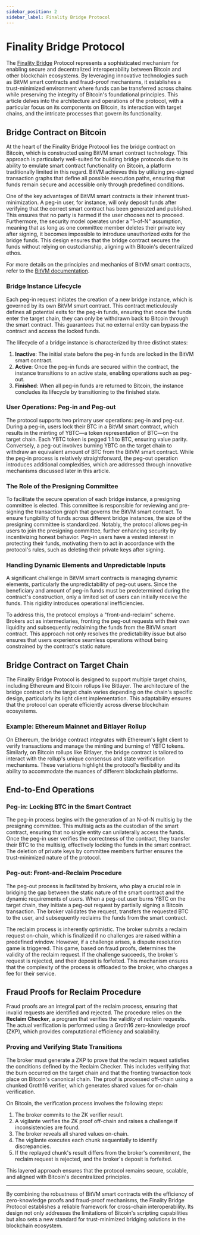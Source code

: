 ```yaml
---
sidebar_position: 2
sidebar_label: Finality Bridge Protocol
---
```


# Finality Bridge Protocol

The [Finality Bridge](https://finality.bitlayer.org/) Protocol represents a sophisticated mechanism for enabling secure and decentralized interoperability between Bitcoin and other blockchain ecosystems. By leveraging innovative technologies such as BitVM smart contracts and fraud-proof mechanisms, it establishes a trust-minimized environment where funds can be transferred across chains while preserving the integrity of Bitcoin's foundational principles. This article delves into the architecture and operations of the protocol, with a particular focus on its components on Bitcoin, its interaction with target chains, and the intricate processes that govern its functionality.

## Bridge Contract on Bitcoin

At the heart of the Finality Bridge Protocol lies the bridge contract on Bitcoin, which is constructed using BitVM smart contract technology. This approach is particularly well-suited for building bridge protocols due to its ability to emulate smart contract functionality on Bitcoin, a platform traditionally limited in this regard. BitVM achieves this by utilizing pre-signed transaction graphs that define all possible execution paths, ensuring that funds remain secure and accessible only through predefined conditions.

One of the key advantages of BitVM smart contracts is their inherent trust-minimization. A peg-in user, for instance, will only deposit funds after verifying that the correct smart contract has been generated and published. This ensures that no party is harmed if the user chooses not to proceed. Furthermore, the security model operates under a "1-of-N" assumption, meaning that as long as one committee member deletes their private key after signing, it becomes impossible to introduce unauthorized exits for the bridge funds. This design ensures that the bridge contract secures the funds without relying on custodianship, aligning with Bitcoin's decentralized ethos.

For more details on the principles and mechanics of BitVM smart contracts, refer to the [BitVM documentation](https://github.com/bitlayer-org/bitlayer-org.github.io/blob/feature/v2-doc/docs/Learn/Technologies/bitvm-smart-contract.md).

### Bridge Instance Lifecycle

Each peg-in request initiates the creation of a new bridge instance, which is governed by its own BitVM smart contract. This contract meticulously defines all potential exits for the peg-in funds, ensuring that once the funds enter the target chain, they can only be withdrawn back to Bitcoin through the smart contract. This guarantees that no external entity can bypass the contract and access the locked funds.

The lifecycle of a bridge instance is characterized by three distinct states:
1. **Inactive**: The initial state before the peg-in funds are locked in the BitVM smart contract.
2. **Active**: Once the peg-in funds are secured within the contract, the instance transitions to an active state, enabling operations such as peg-out.
3. **Finished**: When all peg-in funds are returned to Bitcoin, the instance concludes its lifecycle by transitioning to the finished state.

### User Operations: Peg-in and Peg-out

The protocol supports two primary user operations: peg-in and peg-out. During a peg-in, users lock their BTC in a BitVM smart contract, which results in the minting of YBTC—a token representation of BTC—on the target chain. Each YBTC token is pegged 1:1 to BTC, ensuring value parity. Conversely, a peg-out involves burning YBTC on the target chain to withdraw an equivalent amount of BTC from the BitVM smart contract. While the peg-in process is relatively straightforward, the peg-out operation introduces additional complexities, which are addressed through innovative mechanisms discussed later in this article.

### The Role of the Presigning Committee

To facilitate the secure operation of each bridge instance, a presigning committee is elected. This committee is responsible for reviewing and pre-signing the transaction graph that governs the BitVM smart contract. To ensure fungibility of funds across different bridge instances, the size of the presigning committee is standardized. Notably, the protocol allows peg-in users to join the presigning committee, further enhancing security by incentivizing honest behavior. Peg-in users have a vested interest in protecting their funds, motivating them to act in accordance with the protocol's rules, such as deleting their private keys after signing.

### Handling Dynamic Elements and Unpredictable Inputs

A significant challenge in BitVM smart contracts is managing dynamic elements, particularly the unpredictability of peg-out users. Since the beneficiary and amount of peg-in funds must be predetermined during the contract's construction, only a limited set of users can initially receive the funds. This rigidity introduces operational inefficiencies.

To address this, the protocol employs a "front-and-reclaim" scheme. Brokers act as intermediaries, fronting the peg-out requests with their own liquidity and subsequently reclaiming the funds from the BitVM smart contract. This approach not only resolves the predictability issue but also ensures that users experience seamless operations without being constrained by the contract's static nature.

## Bridge Contract on Target Chain

The Finality Bridge Protocol is designed to support multiple target chains, including Ethereum and Bitcoin rollups like Bitlayer. The architecture of the bridge contract on the target chain varies depending on the chain's specific design, particularly its light client implementation. This adaptability ensures that the protocol can operate efficiently across diverse blockchain ecosystems.

### Example: Ethereum Mainnet and Bitlayer Rollup

On Ethereum, the bridge contract integrates with Ethereum's light client to verify transactions and manage the minting and burning of YBTC tokens. Similarly, on Bitcoin rollups like Bitlayer, the bridge contract is tailored to interact with the rollup's unique consensus and state verification mechanisms. These variations highlight the protocol's flexibility and its ability to accommodate the nuances of different blockchain platforms.

## End-to-End Operations

### Peg-in: Locking BTC in the Smart Contract

The peg-in process begins with the generation of an N-of-N multisig by the presigning committee. This multisig acts as the custodian of the smart contract, ensuring that no single entity can unilaterally access the funds. Once the peg-in user verifies the correctness of the contract, they transfer their BTC to the multisig, effectively locking the funds in the smart contract. The deletion of private keys by committee members further ensures the trust-minimized nature of the protocol.

### Peg-out: Front-and-Reclaim Procedure

The peg-out process is facilitated by brokers, who play a crucial role in bridging the gap between the static nature of the smart contract and the dynamic requirements of users. When a peg-out user burns YBTC on the target chain, they initiate a peg-out request by partially signing a Bitcoin transaction. The broker validates the request, transfers the requested BTC to the user, and subsequently reclaims the funds from the smart contract.

The reclaim process is inherently optimistic. The broker submits a reclaim request on-chain, which is finalized if no challenges are raised within a predefined window. However, if a challenge arises, a dispute resolution game is triggered. This game, based on fraud proofs, determines the validity of the reclaim request. If the challenge succeeds, the broker's request is rejected, and their deposit is forfeited. This mechanism ensures that the complexity of the process is offloaded to the broker, who charges a fee for their service.

## Fraud Proofs for Reclaim Procedure

Fraud proofs are an integral part of the reclaim process, ensuring that invalid requests are identified and rejected. The procedure relies on the **Reclaim Checker**, a program that verifies the validity of reclaim requests. The actual verification is performed using a Groth16 zero-knowledge proof (ZKP), which provides computational efficiency and scalability.

### Proving and Verifying State Transitions

The broker must generate a ZKP to prove that the reclaim request satisfies the conditions defined by the Reclaim Checker. This includes verifying that the burn occurred on the target chain and that the fronting transaction took place on Bitcoin's canonical chain. The proof is processed off-chain using a chunked Groth16 verifier, which generates shared values for on-chain verification.

On Bitcoin, the verification process involves the following steps:
1. The broker commits to the ZK verifier result.
2. A vigilante verifies the ZK proof off-chain and raises a challenge if inconsistencies are found.
3. The broker reveals all shared values on-chain.
4. The vigilante executes each chunk sequentially to identify discrepancies.
5. If the replayed chunk's result differs from the broker's commitment, the reclaim request is rejected, and the broker's deposit is forfeited.

This layered approach ensures that the protocol remains secure, scalable, and aligned with Bitcoin's decentralized principles.

---

By combining the robustness of BitVM smart contracts with the efficiency of zero-knowledge proofs and fraud-proof mechanisms, the Finality Bridge Protocol establishes a reliable framework for cross-chain interoperability. Its design not only addresses the limitations of Bitcoin's scripting capabilities but also sets a new standard for trust-minimized bridging solutions in the blockchain ecosystem.
